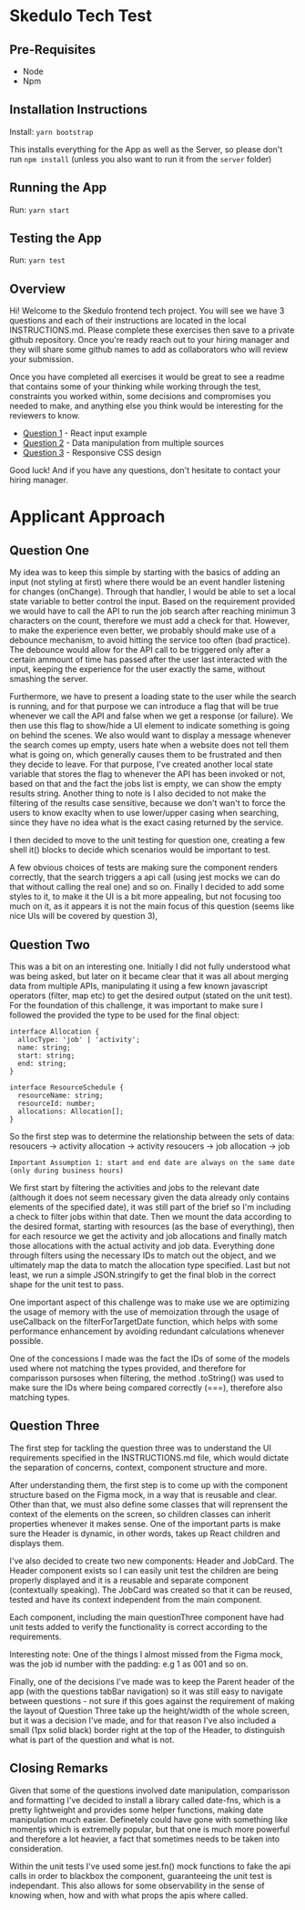 # Skedulo Tech Test

## Pre-Requisites

- Node
- Npm

## Installation Instructions

Install:
`yarn bootstrap`

This installs everything for the App as well as the Server, so please don't run `npm install` (unless you also want to run it from the `server` folder)

## Running the App

Run:
`yarn start`

## Testing the App

Run:
`yarn test`

## Overview

Hi! Welcome to the Skedulo frontend tech project. You will see we have 3 questions and each of their instructions are located in the local INSTRUCTIONS.md. Please complete these exercises then save to a private github repository. Once you're ready reach out to your hiring manager and they will share some github names to add as collaborators who will review your submission.

Once you have completed all exercises it would be great to see a readme that contains some of your thinking while working through the test, constraints you worked within, some decisions and compromises you needed to make, and anything else you think would be interesting for the reviewers to know.

- [Question 1](./src/question-one/INSTRUCTIONS.md) - React input example
- [Question 2](./src/question-two/INSTRUCTIONS.md) - Data manipulation from multiple sources
- [Question 3](./src/question-three/INSTRUCTIONS.md) - Responsive CSS design

Good luck! And if you have any questions, don't hesitate to contact your hiring manager.

# Applicant Approach

## Question One

My idea was to keep this simple by starting with the basics of adding an input (not styling at first) where there would be an event handler listening for changes (onChange). Through that handler, I would be able to set a local state variable to better control the input. Based on the requirement provided we would have to call the API to run the job search after reaching minimun 3 characters on the count, therefore we must add a check for that. However, to make the experience even better, we probably should make use of a debounce mechanism, to avoid hitting the service too often (bad practice). The debounce would allow for the API call to be triggered only after a certain ammount of time has passed after the user last interacted with the input, keeping the experience for the user exactly the same, without smashing the server.

Furthermore, we have to present a loading state to the user while the search is running, and for that purpose we can introduce a flag that will be true whenever we call the API and false when we get a response (or failure). We then use this flag to show/hide a UI element to indicate something is going on behind the scenes. We also would want to display a message whenever the search comes up empty, users hate when a website does not tell them what is going on, which generally causes them to be frustrated and then they decide to leave. For that purpose, I've created another local state variable that stores the flag to whenever the API has been invoked or not, based on that and the fact the jobs list is empty, we can show the empty results string.
Another thing to note is I also decided to not make the filtering of the results case sensitive, because we don't wan't to force the users to know exaclty when to use lower/upper casing when searching, since they have no idea what is the exact casing returned by the service.

I then decided to move to the unit testing for question one, creating a few shell it() blocks to decide which scenarios would be important to test.

A few obvious choices of tests are making sure the component renders correctly, that the search triggers a api call (using jest mocks we can do that without calling the real one) and so on.
Finally I decided to add some styles to it, to make it the UI is a bit more appealing, but not focusing too much on it, as it appears it is not the main focus of this question (seems like nice UIs will be covered by question 3),

## Question Two

This was a bit on an interesting one. Initially I did not fully understood what was being asked, but later on it became clear that it was all about merging data from multiple APIs, manipulating it using a few known javascript operators (filter, map etc) to get the desired output (stated on the unit test).
For the foundation of this challenge, it was important to make sure I followed the provided the type to be used for the final object:

```
interface Allocation {
  allocType: 'job' | 'activity';
  name: string;
  start: string;
  end: string;
}

interface ResourceSchedule {
  resourceName: string;
  resourceId: number;
  allocations: Allocation[];
}
```

So the first step was to determine the relationship between the sets of data:
resoucers -> activity allocation -> activity
resoucers -> job allocation -> job

`Important Assumption 1: start and end date are always on the same date (only during business hours)`

We first start by filtering the activities and jobs to the relevant date (although it does not seem necessary given the data already only contains elements of the specified date), it was still part of the brief so I'm including a check to filter jobs within that date.
Then we mount the data according to the desired format, starting with resources (as the base of everything), then for each resource we get the activity and job allocations and finally match those allocations with the actual activity and job data. Everything done through filters using the necessary IDs to match out the object, and we ultimately map the data to match the allocation type specified.
Last but not least, we run a simple JSON.stringify to get the final blob in the correct shape for the unit test to pass.

One important aspect of this challenge was to make use we are optimizing the usage of memory with the use of memoization through the usage of useCallback on the filterForTargetDate function, which helps with some performance enhancement by avoiding redundant calculations whenever possible.

One of the concessions I made was the fact the IDs of some of the models used where not matching the types provided, and therefore for comparisson pursoses when filtering, the method .toString() was used to make sure the IDs where being compared correctly (===), therefore also matching types.

## Question Three

The first step for tackling the question three was to understand the UI requirements specified in the INSTRUCTIONS.md file, which would dictate the separation of concerns, context, component structure and more.

After understanding them, the first step is to come up with the component structure based on the Figma mock, in a way that is reusable and clear. Other than that, we must also define some classes that will reprensent the context of the elements on the screen, so children classes can inherit properties whenever it makes sense.
One of the important parts is make sure the Header is dynamic, in other words, takes up React children and displays them.

I've also decided to create two new components: Header and JobCard.
The Header component exists so I can easily unit test the children are being properly displayed and it is a reusable and separate component (contextually speaking).
The JobCard was created so that it can be reused, tested and have its context independent from the main component.

Each component, including the main questionThree component have had unit tests added to verify the functionality is correct according to the requirements.

Interesting note: One of the things I almost missed from the Figma mock, was the job id number with the padding: e.g 1 as 001 and so on.

Finally, one of the decisions I've made was to keep the Parent header of the app (with the questions tabBar navigation) so it was still easy to navigate between questions - not sure if this goes against the requirement of making the layout of Question Three take up the height/width of the whole screen, but it was a decision I've made, and for that reason I've also included a small (1px solid black) border right at the top of the Header, to distinguish what is part of the question and what is not.

## Closing Remarks

Given that some of the questions involved date manipulation, comparisson and formatting I've decided to install a library called date-fns, which is a pretty lightweight and provides some helper functions, making date manipulation much easier. Definetely could have gone with something like momentjs which is extremelly popular, but that one is much more powerful and therefore a lot heavier, a fact that sometimes needs to be taken into consideration.

Within the unit tests I've used some jest.fn() mock functions to fake the api calls in order to blackbox the component, guaranteeing the unit test is independant. This also allows for some observability in the sense of knowing when, how and with what props the apis where called.
